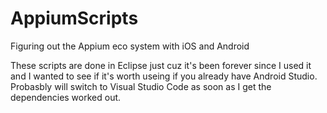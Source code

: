 # AppiumScripts
Figuring out the Appium eco system with iOS and Android

These scripts are done in Eclipse just cuz it's been forever since I used it and I wanted to see if it's worth useing if you already have Android Studio.
Probasbly will switch to Visual Studio Code as soon as I get the dependencies worked out.
